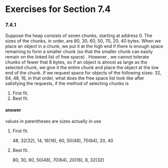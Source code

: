# Exercises for Section 7.4

### 7.4.1

Suppose the heap consists of seven chunks, starting at address 0. The sizes of the chunks, in order, are 80, 30, 60, 50, 70, 20, 40 bytes. When we place an object in a chunk, we put it at the high end if there is enough space remaining to form a smaller chunk (so that the smaller chunk can easily remain on the linked list of free space) . However , we cannot tolerate chunks of fewer that 8 bytes, so if an object is almost as large as the selected chunk, we give it the entire chunk and place the object at the low end of the chunk. If we request space for objects of the following sizes: 32, 64, 48, 16, in that order, what does the free space list look like after satisfying the requests, if the method of selecting chunks is

1. First fit.   
2. Best fit.

#### answer

values in parentheses are sizes actually in use

1. First fit. 

    48, 32(32), 14, 16(16), 60, 50(48), 70(64), 20, 40
  
2. Best fit.

    80, 30, 60, 50(48), 70(64), 20(16), 8, 32(32)
